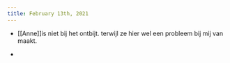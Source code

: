 ```yaml
---
title: February 13th, 2021
---
```


- [[Anne]]is niet bij het ontbijt. terwijl ze hier wel een probleem bij mij van maakt. 

- 
